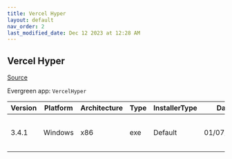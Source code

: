 ```yaml
---
title: Vercel Hyper
layout: default
nav_order: 2
last_modified_date: Dec 12 2023 at 12:28 AM
---
```


## Vercel Hyper

[Source](https://hyper.js/)

Evergreen app: `VercelHyper`

| Version | Platform | Architecture | Type | InstallerType | Date       | Size     | URI                                                                                                                                                              |
| ------- | -------- | ------------ | ---- | ------------- | ---------- | -------- | ---------------------------------------------------------------------------------------------------------------------------------------------------------------- |
| 3.4.1   | Windows  | x86          | exe  | Default       | 01/07/2023 | 73828760 | [https://github.com/vercel/hyper/releases/download/v3.4.1/Hyper-Setup-3.4.1.exe](https://github.com/vercel/hyper/releases/download/v3.4.1/Hyper-Setup-3.4.1.exe) |
